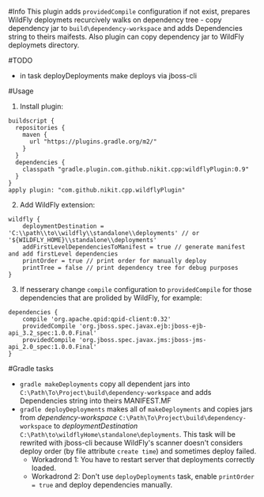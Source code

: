#Info
This plugin adds `providedCompile` configuration if not exist,
prepares WildFly deploymets recurcively walks on dependency
tree - copy dependency jar to `build\dependency-workspace` and
adds Dependencies string to theirs maifests.
Also plugin can copy dependency jar to WildFly deploymets directory.

#TODO
* in task deployDeployments make deploys via jboss-cli

#Usage
1. Install plugin:  
```
buildscript {
  repositories {
    maven {
      url "https://plugins.gradle.org/m2/"
    }
  }
  dependencies {
    classpath "gradle.plugin.com.github.nikit.cpp:wildflyPlugin:0.9"
  }
}
apply plugin: "com.github.nikit.cpp.wildflyPlugin"
```
2. Add WildFly extension:  
```
wildfly {
	deploymentDestination = 'C:\\path\\to\\wildfly\\standalone\\deployments' // or '${WILDFLY_HOME}\\standalone\\deployments'
	addFirstLevelDependenciesToManifest = true // generate manifest and add firstLevel dependencies
	printOrder = true // print order for manually deploy
	printTree = false // print dependency tree for debug purposes
}
```
3. If nesserary change `compile` configuration to `providedCompile` for those dependencies that are prolided by WildFly,
for example:  
```
dependencies {
	compile 'org.apache.qpid:qpid-client:0.32'
	providedCompile 'org.jboss.spec.javax.ejb:jboss-ejb-api_3.2_spec:1.0.0.Final'
	providedCompile 'org.jboss.spec.javax.jms:jboss-jms-api_2.0_spec:1.0.0.Final'
}
```

#Gradle tasks
* `gradle makeDeployments` copy all dependent jars into `C:\Path\To\Project\build\dependency-workspace`
and adds Dependencies string into theirs MANIFEST.MF
* `gradle deployDeployments` makes all of `makeDeployments` and copies jars from *dependency-workspace*
`C:\Path\To\Project\build\dependency-workspace` to *deploymentDestination* `C:\Path\to\wildflyHome\standalone\deployments`.
This task will be rewrited with jboss-cli because WildFly's scanner doesn't considers deploy order (by file attribute `create time`) and sometimes deploy failed.  
  * Workadrond 1:
You have to restart server that deployments correctly loaded.
  * Workadrond 2:
Don't use `deployDeployments` task, enable `printOrder = true` and deploy dependencies manually.
